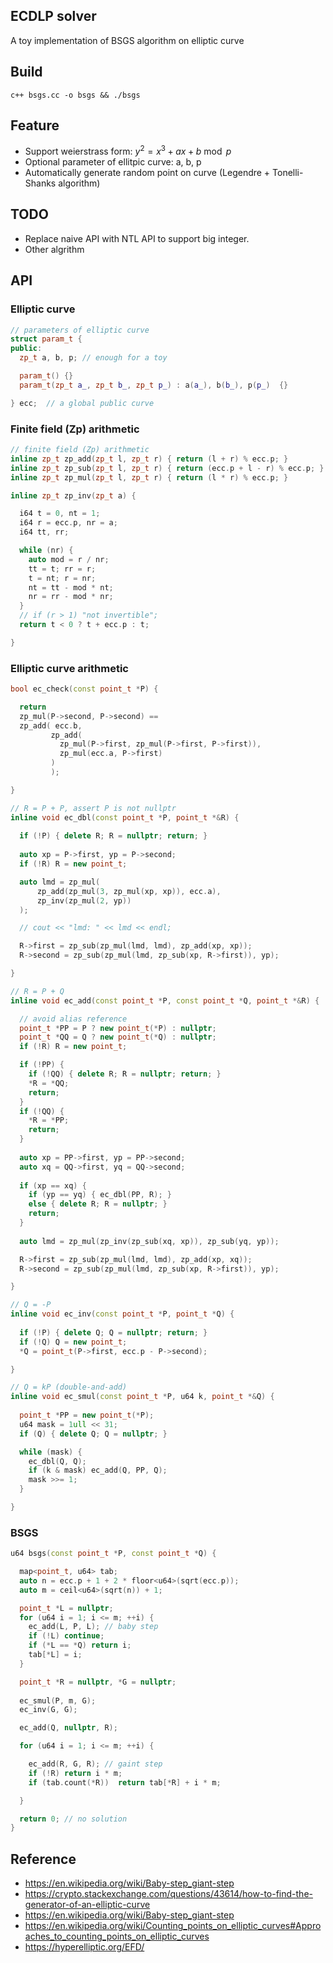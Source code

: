 

## ECDLP solver
A toy implementation of BSGS algorithm on elliptic curve

## Build
```
c++ bsgs.cc -o bsgs && ./bsgs
```

## Feature
- Support weierstrass form: $y^2 = x^3 + ax + b \bmod{p}$
- Optional parameter of ellitpic curve: a, b, p
- Automatically generate random point on curve (Legendre + Tonelli-Shanks algorithm)

## TODO
- Replace naive API with NTL API to support big integer.
- Other algrithm

## API
### Elliptic curve
```cpp
// parameters of elliptic curve
struct param_t {
public:
  zp_t a, b, p; // enough for a toy

  param_t() {}
  param_t(zp_t a_, zp_t b_, zp_t p_) : a(a_), b(b_), p(p_)  {}

} ecc;  // a global public curve
```

### Finite field (Zp) arithmetic
```cpp
// finite field (Zp) arithmetic
inline zp_t zp_add(zp_t l, zp_t r) { return (l + r) % ecc.p; }
inline zp_t zp_sub(zp_t l, zp_t r) { return (ecc.p + l - r) % ecc.p; }
inline zp_t zp_mul(zp_t l, zp_t r) { return (l * r) % ecc.p; }

inline zp_t zp_inv(zp_t a) {

  i64 t = 0, nt = 1;
  i64 r = ecc.p, nr = a;
  i64 tt, rr;

  while (nr) {
    auto mod = r / nr;
    tt = t; rr = r;
    t = nt; r = nr;
    nt = tt - mod * nt;
    nr = rr - mod * nr;
  }
  // if (r > 1) "not invertible";
  return t < 0 ? t + ecc.p : t;

}
```

### Elliptic curve arithmetic
```cpp
bool ec_check(const point_t *P) {

  return
  zp_mul(P->second, P->second) == 
  zp_add( ecc.b, 
         zp_add(
           zp_mul(P->first, zp_mul(P->first, P->first)),
           zp_mul(ecc.a, P->first)
         )
         );

}

// R = P + P, assert P is not nullptr
inline void ec_dbl(const point_t *P, point_t *&R) { 
  
  if (!P) { delete R; R = nullptr; return; }
  
  auto xp = P->first, yp = P->second;
  if (!R) R = new point_t;

  auto lmd = zp_mul(
      zp_add(zp_mul(3, zp_mul(xp, xp)), ecc.a), 
      zp_inv(zp_mul(2, yp))
  );

  // cout << "lmd: " << lmd << endl;

  R->first = zp_sub(zp_mul(lmd, lmd), zp_add(xp, xp));
  R->second = zp_sub(zp_mul(lmd, zp_sub(xp, R->first)), yp);

}

// R = P + Q
inline void ec_add(const point_t *P, const point_t *Q, point_t *&R) { 

  // avoid alias reference
  point_t *PP = P ? new point_t(*P) : nullptr;
  point_t *QQ = Q ? new point_t(*Q) : nullptr;
  if (!R) R = new point_t;

  if (!PP) { 
    if (!QQ) { delete R; R = nullptr; return; }
    *R = *QQ;
    return;
  }
  if (!QQ) { 
    *R = *PP;
    return;
  }
  
  auto xp = PP->first, yp = PP->second;
  auto xq = QQ->first, yq = QQ->second;  
  
  if (xp == xq) {
    if (yp == yq) { ec_dbl(PP, R); }
    else { delete R; R = nullptr; }
    return;
  }
 
  auto lmd = zp_mul(zp_inv(zp_sub(xq, xp)), zp_sub(yq, yp));

  R->first = zp_sub(zp_mul(lmd, lmd), zp_add(xp, xq));
  R->second = zp_sub(zp_mul(lmd, zp_sub(xp, R->first)), yp);

}

// Q = -P
inline void ec_inv(const point_t *P, point_t *Q) {
  
  if (!P) { delete Q; Q = nullptr; return; }
  if (!Q) Q = new point_t;
  *Q = point_t(P->first, ecc.p - P->second); 

}

// Q = kP (double-and-add)
inline void ec_smul(const point_t *P, u64 k, point_t *&Q) {
  
  point_t *PP = new point_t(*P);
  u64 mask = 1ull << 31;
  if (Q) { delete Q; Q = nullptr; } 

  while (mask) {
    ec_dbl(Q, Q);
    if (k & mask) ec_add(Q, PP, Q);
    mask >>= 1;
  }

}

```

### BSGS
```cpp
u64 bsgs(const point_t *P, const point_t *Q) {

  map<point_t, u64> tab;
  auto n = ecc.p + 1 + 2 * floor<u64>(sqrt(ecc.p));
  auto m = ceil<u64>(sqrt(n)) + 1;

  point_t *L = nullptr;
  for (u64 i = 1; i <= m; ++i) {
    ec_add(L, P, L); // baby step
    if (!L) continue;
    if (*L == *Q) return i;
    tab[*L] = i;
  } 

  point_t *R = nullptr, *G = nullptr;
  
  ec_smul(P, m, G);
  ec_inv(G, G);

  ec_add(Q, nullptr, R);

  for (u64 i = 1; i <= m; ++i) {

    ec_add(R, G, R); // gaint step
    if (!R) return i * m;
    if (tab.count(*R))  return tab[*R] + i * m;

  }

  return 0; // no solution
}

```

## Reference

- https://en.wikipedia.org/wiki/Baby-step_giant-step
- https://crypto.stackexchange.com/questions/43614/how-to-find-the-generator-of-an-elliptic-curve
- https://en.wikipedia.org/wiki/Baby-step_giant-step
- https://en.wikipedia.org/wiki/Counting_points_on_elliptic_curves#Approaches_to_counting_points_on_elliptic_curves
- https://hyperelliptic.org/EFD/
